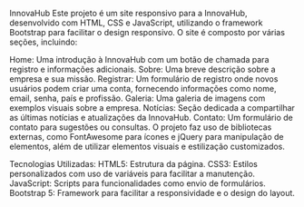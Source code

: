 InnovaHub
Este projeto é um site responsivo para a InnovaHub, desenvolvido com HTML, CSS e JavaScript, utilizando o framework Bootstrap para facilitar o design responsivo. O site é composto por várias seções, incluindo:

Home: Uma introdução à InnovaHub com um botão de chamada para registro e informações adicionais.
Sobre: Uma breve descrição sobre a empresa e sua missão.
Registrar: Um formulário de registro onde novos usuários podem criar uma conta, fornecendo informações como nome, email, senha, país e profissão.
Galeria: Uma galeria de imagens com exemplos visuais sobre a empresa.
Notícias: Seção dedicada a compartilhar as últimas notícias e atualizações da InnovaHub.
Contato: Um formulário de contato para sugestões ou consultas.
O projeto faz uso de bibliotecas externas, como FontAwesome para ícones e jQuery para manipulação de elementos, além de utilizar elementos visuais e estilização customizados.

Tecnologias Utilizadas:
HTML5: Estrutura da página.
CSS3: Estilos personalizados com uso de variáveis para facilitar a manutenção.
JavaScript: Scripts para funcionalidades como envio de formulários.
Bootstrap 5: Framework para facilitar a responsividade e o design do layout.
